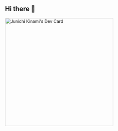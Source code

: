 ## Hi there 👋

<!--
**jkinami/jkinami** is a ✨ _special_ ✨ repository because its `README.md` (this file) appears on your GitHub profile.

Here are some ideas to get you started:

- 🔭 I’m currently working on ...
- 🌱 I’m currently learning ...
- 👯 I’m looking to collaborate on ...
- 🤔 I’m looking for help with ...
- 💬 Ask me about ...
- 📫 How to reach me: ...
- 😄 Pronouns: ...
- ⚡ Fun fact: ...
-->

<a href="https://app.daily.dev/jkinami"><img src="https://api.daily.dev/devcards/v2/e0XEM28tZ2BvhbAvvvEZx.png?type=default&r=sy5" width="356" alt="Junichi Kinami's Dev Card"/></a>
